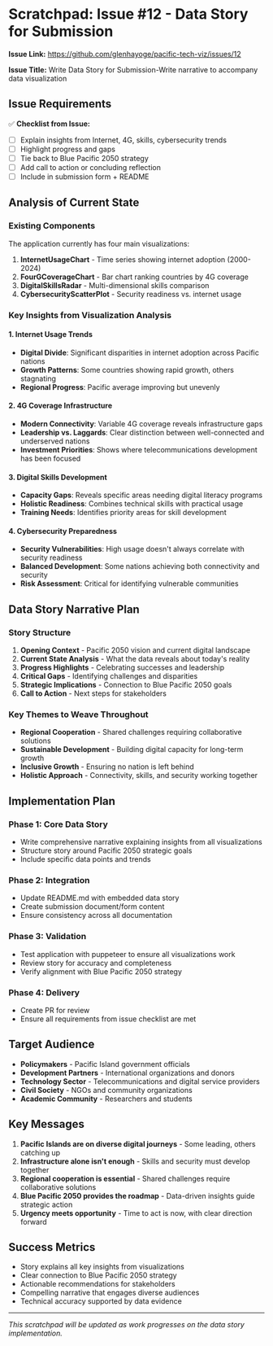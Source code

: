 # Scratchpad: Issue #12 - Data Story for Submission

**Issue Link:** https://github.com/glenhayoge/pacific-tech-viz/issues/12

**Issue Title:** Write Data Story for Submission-Write narrative to accompany data visualization

## Issue Requirements

✅ **Checklist from Issue:**
- [ ] Explain insights from Internet, 4G, skills, cybersecurity trends
- [ ] Highlight progress and gaps
- [ ] Tie back to Blue Pacific 2050 strategy
- [ ] Add call to action or concluding reflection
- [ ] Include in submission form + README

## Analysis of Current State

### Existing Components
The application currently has four main visualizations:

1. **InternetUsageChart** - Time series showing internet adoption (2000-2024)
2. **FourGCoverageChart** - Bar chart ranking countries by 4G coverage
3. **DigitalSkillsRadar** - Multi-dimensional skills comparison
4. **CybersecurityScatterPlot** - Security readiness vs. internet usage

### Key Insights from Visualization Analysis

#### 1. Internet Usage Trends
- **Digital Divide**: Significant disparities in internet adoption across Pacific nations
- **Growth Patterns**: Some countries showing rapid growth, others stagnating
- **Regional Progress**: Pacific average improving but unevenly

#### 2. 4G Coverage Infrastructure
- **Modern Connectivity**: Variable 4G coverage reveals infrastructure gaps
- **Leadership vs. Laggards**: Clear distinction between well-connected and underserved nations
- **Investment Priorities**: Shows where telecommunications development has been focused

#### 3. Digital Skills Development
- **Capacity Gaps**: Reveals specific areas needing digital literacy programs
- **Holistic Readiness**: Combines technical skills with practical usage
- **Training Needs**: Identifies priority areas for skill development

#### 4. Cybersecurity Preparedness
- **Security Vulnerabilities**: High usage doesn't always correlate with security readiness
- **Balanced Development**: Some nations achieving both connectivity and security
- **Risk Assessment**: Critical for identifying vulnerable communities

## Data Story Narrative Plan

### Story Structure
1. **Opening Context** - Pacific 2050 vision and current digital landscape
2. **Current State Analysis** - What the data reveals about today's reality
3. **Progress Highlights** - Celebrating successes and leadership
4. **Critical Gaps** - Identifying challenges and disparities
5. **Strategic Implications** - Connection to Blue Pacific 2050 goals
6. **Call to Action** - Next steps for stakeholders

### Key Themes to Weave Throughout
- **Regional Cooperation** - Shared challenges requiring collaborative solutions
- **Sustainable Development** - Building digital capacity for long-term growth
- **Inclusive Growth** - Ensuring no nation is left behind
- **Holistic Approach** - Connectivity, skills, and security working together

## Implementation Plan

### Phase 1: Core Data Story
- Write comprehensive narrative explaining insights from all visualizations
- Structure story around Pacific 2050 strategic goals
- Include specific data points and trends

### Phase 2: Integration
- Update README.md with embedded data story
- Create submission document/form content
- Ensure consistency across all documentation

### Phase 3: Validation
- Test application with puppeteer to ensure all visualizations work
- Review story for accuracy and completeness
- Verify alignment with Blue Pacific 2050 strategy

### Phase 4: Delivery
- Create PR for review
- Ensure all requirements from issue checklist are met

## Target Audience
- **Policymakers** - Pacific Island government officials
- **Development Partners** - International organizations and donors
- **Technology Sector** - Telecommunications and digital service providers
- **Civil Society** - NGOs and community organizations
- **Academic Community** - Researchers and students

## Key Messages
1. **Pacific Islands are on diverse digital journeys** - Some leading, others catching up
2. **Infrastructure alone isn't enough** - Skills and security must develop together
3. **Regional cooperation is essential** - Shared challenges require collaborative solutions
4. **Blue Pacific 2050 provides the roadmap** - Data-driven insights guide strategic action
5. **Urgency meets opportunity** - Time to act is now, with clear direction forward

## Success Metrics
- Story explains all key insights from visualizations
- Clear connection to Blue Pacific 2050 strategy
- Actionable recommendations for stakeholders
- Compelling narrative that engages diverse audiences
- Technical accuracy supported by data evidence

---

*This scratchpad will be updated as work progresses on the data story implementation.*